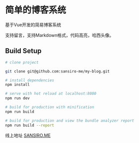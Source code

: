 # 简单的博客系统

基于Vue开发的简易博客系统

支持留言，支持Markdown格式，代码高亮，哈西头像。


## Build Setup

``` bash
# clone project

git clone git@github.com:sansiro-me/my-blog.git 

# install dependencies
npm install

# serve with hot reload at localhost:8080
npm run dev

# build for production with minification
npm run build

# build for production and view the bundle analyzer report
npm run build --report
```

线上地址 [SANSIRO.ME](https://sansiro.me)
